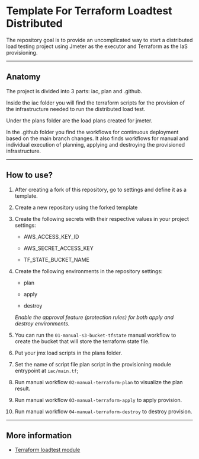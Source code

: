 # Template For Terraform Loadtest Distributed

The repository goal is to provide an uncomplicated way to start a distributed load testing project using Jmeter as the executor and Terraform as the IaS provisioning.

---

## Anatomy

The project is divided into 3 parts: iac, plan and .github.

Inside the iac folder you will find the terraform scripts for the provision of the infrastructure needed to run the distributed load test.

Under the plans folder are the load plans created for jmeter.

In the .github folder you find the workflows for continuous deployment based on the main branch changes. It also finds workflows for manual and individual execution of planning, applying and destroying the provisioned infrastructure.

---

## How to use?

1. After creating a fork of this repository, go to settings and define it as a template.

2. Create a new repository using the forked template

3. Create the following secrets with their respective values ​​in your project settings:

    - AWS_ACCESS_KEY_ID

    - AWS_SECRET_ACCESS_KEY

    - TF_STATE_BUCKET_NAME

4. Create the following environments in the repository settings:

    - plan

    - apply

    - destroy

    *Enable the approval feature (protection rules) for both apply and destroy environments.*    

5. You can run the `01-manual-s3-bucket-tfstate` manual workflow to create the bucket that will store the terraform state file.

6. Put your jmx load scripts in the plans folder.

7. Set the name of script file plan script in the provisioning module entrypoint at `iac/main.tf`;

8. Run manual workflow `02-manual-terraform-plan` to visualize the plan result.

9. Run manual workflow `03-manual-terraform-apply` to apply provision.

10. Run manual workflow `04-manual-terraform-destroy` to destroy provision.

---

## More information

- [Terraform loadtest module](https://registry.terraform.io/modules/marcosborges/loadtest-distribuited/aws/latest)

